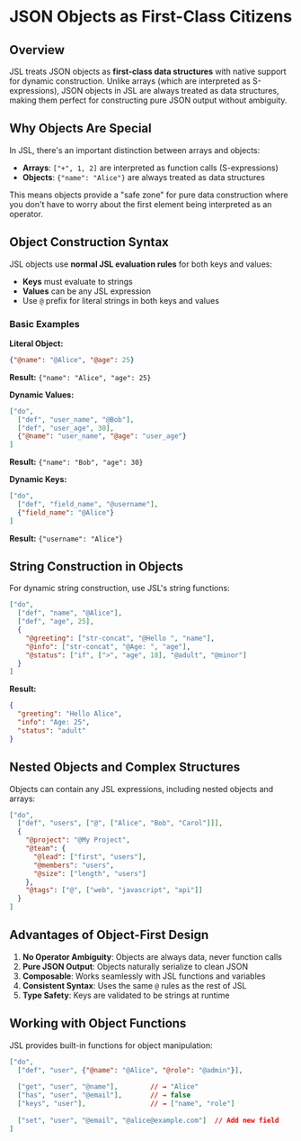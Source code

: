 # JSON Objects as First-Class Citizens

## Overview

JSL treats JSON objects as **first-class data structures** with native support for dynamic construction. Unlike arrays (which are interpreted as S-expressions), JSON objects in JSL are always treated as data structures, making them perfect for constructing pure JSON output without ambiguity.

## Why Objects Are Special

In JSL, there's an important distinction between arrays and objects:

- **Arrays**: `["+", 1, 2]` are interpreted as function calls (S-expressions)
- **Objects**: `{"name": "Alice"}` are always treated as data structures

This means objects provide a "safe zone" for pure data construction where you don't have to worry about the first element being interpreted as an operator.

## Object Construction Syntax

JSL objects use **normal JSL evaluation rules** for both keys and values:

- **Keys** must evaluate to strings
- **Values** can be any JSL expression
- Use `@` prefix for literal strings in both keys and values

### Basic Examples

**Literal Object:**
```json
{"@name": "@Alice", "@age": 25}
```
**Result:** `{"name": "Alice", "age": 25}`

**Dynamic Values:**
```json
["do",
  ["def", "user_name", "@Bob"],
  ["def", "user_age", 30],
  {"@name": "user_name", "@age": "user_age"}
]
```
**Result:** `{"name": "Bob", "age": 30}`

**Dynamic Keys:**
```json
["do",
  ["def", "field_name", "@username"],
  {"field_name": "@Alice"}
]
```
**Result:** `{"username": "Alice"}`

## String Construction in Objects

For dynamic string construction, use JSL's string functions:

```json
["do",
  ["def", "name", "@Alice"],
  ["def", "age", 25],
  {
    "@greeting": ["str-concat", "@Hello ", "name"],
    "@info": ["str-concat", "@Age: ", "age"],
    "@status": ["if", [">", "age", 18], "@adult", "@minor"]
  }
]
```
**Result:**
```json
{
  "greeting": "Hello Alice",
  "info": "Age: 25", 
  "status": "adult"
}
```

## Nested Objects and Complex Structures

Objects can contain any JSL expressions, including nested objects and arrays:

```json
["do",
  ["def", "users", ["@", ["Alice", "Bob", "Carol"]]],
  {
    "@project": "@My Project",
    "@team": {
      "@lead": ["first", "users"],
      "@members": "users",
      "@size": ["length", "users"]
    },
    "@tags": ["@", ["web", "javascript", "api"]]
  }
]
```

## Advantages of Object-First Design

1. **No Operator Ambiguity**: Objects are always data, never function calls
2. **Pure JSON Output**: Objects naturally serialize to clean JSON
3. **Composable**: Works seamlessly with JSL functions and variables
4. **Consistent Syntax**: Uses the same `@` rules as the rest of JSL
5. **Type Safety**: Keys are validated to be strings at runtime

## Working with Object Functions

JSL provides built-in functions for object manipulation:

```json
["do",
  ["def", "user", {"@name": "@Alice", "@role": "@admin"}],
  
  ["get", "user", "@name"],        // → "Alice"
  ["has", "user", "@email"],       // → false
  ["keys", "user"],                // → ["name", "role"]
  
  ["set", "user", "@email", "@alice@example.com"]  // Add new field
]
```

